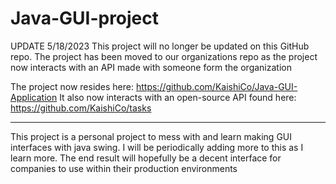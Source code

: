 # Java-GUI-project

UPDATE 5/18/2023
This project will no longer be updated on this GitHub repo. 
The project has been moved to our organizations repo as the project now interacts with an API made with someone form the organization

The project now resides here: https://github.com/KaishiCo/Java-GUI-Application
It also now interacts with an open-source API found here: https://github.com/KaishiCo/tasks

_______________________________________________________________


This project is a personal project to mess with and learn making GUI interfaces with java swing. I will be periodically adding more to this as I learn more. 
The end result will hopefully be a decent interface for companies to use within their production environments
